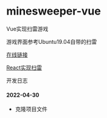 # minesweeper-vue

Vue实现扫雷游戏

游戏界面参考Ubuntu19.04自带的扫雷

[在线链接](https://jiangshanmeta.github.io/mineSweeper-vue/index.html)

[React实现扫雷](https://github.com/jiangshanmeta/minesweeper-react)

开发日志

#### 2022-04-30

- 克隆项目文件
